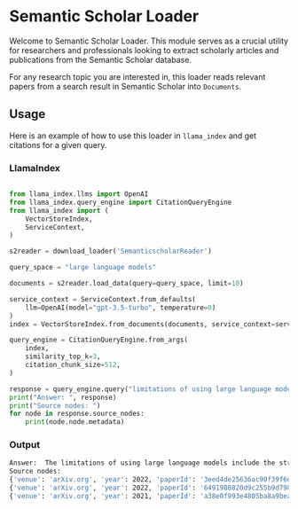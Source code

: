 # Semantic Scholar Loader

Welcome to Semantic Scholar Loader. This module serves as a crucial utility for researchers and professionals looking to extract scholarly articles and publications from the Semantic Scholar database.

For any research topic you are interested in, this loader reads relevant papers from a search result in Semantic Scholar into `Documents`. 

## Usage

Here is an example of how to use this loader in `llama_index` and get citations for a given query.

### LlamaIndex

```python

from llama_index.llms import OpenAI
from llama_index.query_engine import CitationQueryEngine
from llama_index import (
    VectorStoreIndex,
    ServiceContext,
)

s2reader = download_loader('SemanticscholarReader')

query_space = "large language models"

documents = s2reader.load_data(query=query_space, limit=10)

service_context = ServiceContext.from_defaults(
    llm=OpenAI(model="gpt-3.5-turbo", temperature=0)
)
index = VectorStoreIndex.from_documents(documents, service_context=service_context)

query_engine = CitationQueryEngine.from_args(
    index,
    similarity_top_k=3,
    citation_chunk_size=512,
)

response = query_engine.query("limitations of using large language models")
print("Answer: ", response)
print("Source nodes: ")
for node in response.source_nodes:
    print(node.node.metadata)
```

### Output 
```bash
Answer:  The limitations of using large language models include the struggle to learn long-tail knowledge [2], the need for scaling by many orders of magnitude to reach competitive performance on questions with little support in the pre-training data [2], and the difficulty in synthesizing complex programs from natural language descriptions [3].
Source nodes: 
{'venue': 'arXiv.org', 'year': 2022, 'paperId': '3eed4de25636ac90f39f6e1ef70e3507ed61a2a6', 'citationCount': 35, 'openAccessPdf': None, 'authors': ['M. Shanahan'], 'title': 'Talking About Large Language Models'}
{'venue': 'arXiv.org', 'year': 2022, 'paperId': '6491980820d9c255b9d798874c8fce696750e0d9', 'citationCount': 31, 'openAccessPdf': None, 'authors': ['Nikhil Kandpal', 'H. Deng', 'Adam Roberts', 'Eric Wallace', 'Colin Raffel'], 'title': 'Large Language Models Struggle to Learn Long-Tail Knowledge'}
{'venue': 'arXiv.org', 'year': 2021, 'paperId': 'a38e0f993e4805ba8a9beae4c275c91ffcec01df', 'citationCount': 305, 'openAccessPdf': None, 'authors': ['Jacob Austin', 'Augustus Odena', 'Maxwell Nye', 'Maarten Bosma', 'H. Michalewski', 'David Dohan', 'Ellen Jiang', 'Carrie J. Cai', 'Michael Terry', 'Quoc V. Le', 'Charles Sutton'], 'title': 'Program Synthesis with Large Language Models'}
```